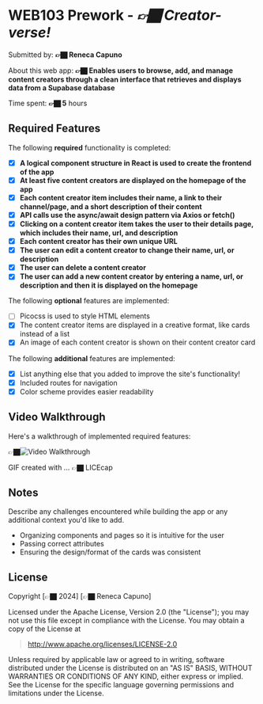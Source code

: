 # WEB103 Prework - *👉🏿 Creator-verse!*

Submitted by: **👉🏿 Reneca Capuno**

About this web app: **👉🏿 Enables users to browse, add, and manage content creators through a clean interface that retrieves and displays data from a Supabase database**

Time spent: **👉🏿 5** hours

## Required Features

The following **required** functionality is completed:

<!-- 👉🏿👉🏿👉🏿 Make sure to check off completed functionality below -->
- [x] **A logical component structure in React is used to create the frontend of the app**
- [x] **At least five content creators are displayed on the homepage of the app**
- [x] **Each content creator item includes their name, a link to their channel/page, and a short description of their content**
- [x] **API calls use the async/await design pattern via Axios or fetch()**
- [x] **Clicking on a content creator item takes the user to their details page, which includes their name, url, and description**
- [x] **Each content creator has their own unique URL**
- [x] **The user can edit a content creator to change their name, url, or description**
- [x] **The user can delete a content creator**
- [x] **The user can add a new content creator by entering a name, url, or description and then it is displayed on the homepage**

The following **optional** features are implemented:

- [ ] Picocss is used to style HTML elements
- [x] The content creator items are displayed in a creative format, like cards instead of a list
- [x] An image of each content creator is shown on their content creator card

The following **additional** features are implemented:

* [x] List anything else that you added to improve the site's functionality!
* [x] Included routes for navigation
* [x] Color scheme provides easier readability

## Video Walkthrough

Here's a walkthrough of implemented required features:

👉🏿<img src='https://i.giphy.com/media/v1.Y2lkPTc5MGI3NjExdmZwbjhkZTEzMnNoanljbTAzbWJuNHFhZWMweXFrbm52amZmYWlkaiZlcD12MV9pbnRlcm5hbF9naWZfYnlfaWQmY3Q9Zw/leC7Z0zCs8tuAlcheK/giphy.gif' title='Video Walkthrough' width='' alt='Video Walkthrough' />

<!-- Replace this with whatever GIF tool you used! -->
GIF created with ...  👉🏿 LICEcap
<!-- Recommended tools:
[Kap](https://getkap.co/) for macOS
[ScreenToGif](https://www.screentogif.com/) for Windows
[peek](https://github.com/phw/peek) for Linux. -->

## Notes

Describe any challenges encountered while building the app or any additional context you'd like to add.
- Organizing components and pages so it is intuitive for the user
- Passing correct attributes
- Ensuring the design/format of the cards was consistent

## License

Copyright [👉🏿 2024] [👉🏿 Reneca Capuno]

Licensed under the Apache License, Version 2.0 (the "License"); you may not use this file except in compliance with the License. You may obtain a copy of the License at

> http://www.apache.org/licenses/LICENSE-2.0

Unless required by applicable law or agreed to in writing, software distributed under the License is distributed on an "AS IS" BASIS, WITHOUT WARRANTIES OR CONDITIONS OF ANY KIND, either express or implied. See the License for the specific language governing permissions and limitations under the License.
